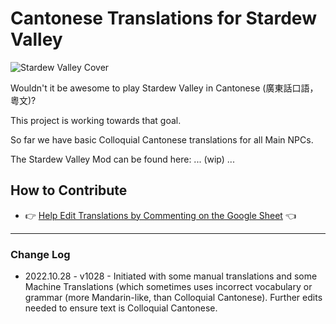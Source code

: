 # Cantonese Translations for Stardew Valley

![Stardew Valley Cover](https://cdn.cloudflare.steamstatic.com/steam/apps/413150/capsule_616x353.jpg)

Wouldn't it be awesome to play Stardew Valley in Cantonese (廣東話口語，粵文)?

This project is working towards that goal.

So far we have basic Colloquial Cantonese translations for all Main NPCs.

The Stardew Valley Mod can be found here: ... (wip) ...

## How to Contribute
- 👉 [Help Edit Translations by Commenting on the Google Sheet](https://docs.google.com/spreadsheets/d/1hzStdmur_WqyAIkejPVBQW0k5XMyXm0Ns4LAFIaZWmQ/edit#gid=0) 👈

---
### Change Log
- 2022.10.28 - v1028 - Initiated with some manual translations and some Machine Translations (which sometimes uses incorrect vocabulary or grammar (more Mandarin-like, than Colloquial Cantonese). Further edits needed to ensure text is Colloquial Cantonese.
